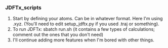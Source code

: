 ### JDFTx_scripts
1. Start by defining your atoms. Can be in whatever format. Here I'm using .xyz. (You'll need to edit setup_jdftx.py if you used .traj or something).
2. To run JDFTx: sbatch run.sh (it contains a few types of calculations; comment out the ones that you don't need)
3. I'll continue adding more features when I'm bored with other things. 
